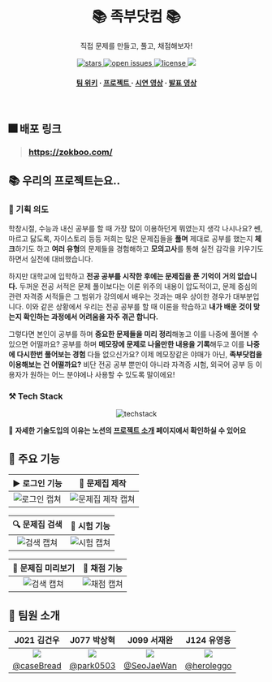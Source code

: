 <div align="center">

  <h1><b>📚 족부닷컴 📚</b></h1>
  
  <p>
    직접 문제를 만들고, 풀고, 채점해보자! 
  </p>
  
  
<!-- Badges -->
<p>
  <a href="https://github.com/boostcampwm-2022/web07-zokboo.com/stargazers">
    <img src="https://img.shields.io/github/stars/boostcampwm-2022/web07-zokboo.com" alt="stars" />
  </a>
  <a href="https://github.com/boostcampwm-2022/web07-zokboo.com/issues/">
    <img src="https://img.shields.io/github/issues/boostcampwm-2022/web07-zokboo.com" alt="open issues" />
  </a>
  <a href="https://github.com/boostcampwm-2022/web07-zokboo.com/blob/master/LICENSE">
    <img src="https://img.shields.io/github/license/boostcampwm-2022/web07-zokboo.com.svg" alt="license" />
  </a>
  <a href="https://hits.seeyoufarm.com"><img src="https://hits.seeyoufarm.com/api/count/incr/badge.svg?url=https%3A%2F%2Fgithub.com%2Fboostcampwm-2022%2Fweb07-zokboo.com&count_bg=%2379C83D&title_bg=%23555555&icon=&icon_color=%23E7E7E7&title=hits&edge_flat=false"/></a>
</p>
   
<h4>
    <a href="https://github.com/Louis3797/awesome-readme-template/wiki/">팀 위키</a>
    <span> · </span>
    <a href="https://boostcamp-wm.notion.site/Web07-zokboo-com-6353387d9d124f409e4b024bf461c0bf">프로젝트 </a>
    <span> · </span>
    <a href="https://kr.object.ncloudstorage.com/zokboo-bucket/zokboo.com%20-%20Chrome%202022-12-14%2023-19-14.mp4">시연 영상</a>
    <span> · </span>
    <a href="https://kr.object.ncloudstorage.com/zokboo-bucket/%EC%A1%B1%EB%B6%80%EB%8B%B7%EC%BB%B4_%EA%B8%B0%EC%88%A0%EB%B0%9C%ED%91%9C.mp4">발표 영상</a>
  </h4>
</div>

<br />

## 🎆 배포 링크

> ### https://zokboo.com/

## 📚 우리의 프로젝트는요..

### 💭 기획 의도

학창시절, 수능과 내신 공부를 할 때 가장 많이 이용하던게 뭐였는지 생각 나시나요? 쎈, 마르고 닳도록, 자이스토리 등등 저희는 많은 문제집들을 **풀며** 제대로 공부를 했는지 **체크**하기도 하고 **여러 유형**의 문제들을 경험해하고 **모의고사**를 통해 실전 감각을 키우기도 하면서 실전에 대비했습니다.

하지만 대학교에 입학하고 **전공 공부를 시작한 후에는 문제집을 푼 기억이 거의 없습니다.** 두꺼운 전공 서적은 문제 풀이보다는 이론 위주의 내용이 압도적이고, 문제 중심의 관련 자격증 서적들은 그 범위가 강의에서 배우는 것과는 매우 상이한 경우가 대부분입니다. 이와 같은 상황에서 우리는 전공 공부를 할 때 이론을 학습하고 **내가 배운 것이 맞는지 확인하는 과정에서 어려움을 자주 겪곤 합니다.**

그렇다면 본인이 공부를 하며 **중요한 문제들을 미리 정리**해놓고 이를 나중에 풀어볼 수 있으면 어떨까요? 공부를 하며 **메모장에 문제로 나올만한 내용을 기록**해두고 이를 **나중에 다시한번 풀어보는 경험** 다들 없으신가요? 이제 메모장같은 야매가 아닌, **족부닷컴을 이용해보는 건 어떨까요?** 비단 전공 공부 뿐만이 아니라 자격증 시험, 외국어 공부 등 이용자가 원하는 어느 분야에나 사용할 수 있도록 말이에요!

<!-- TechStack -->

### ⚒️ Tech Stack

<div align="center"> 
    <img src="https://user-images.githubusercontent.com/62789083/202658137-d56cec00-6e4a-4990-b87b-150980d98c7d.png" alt="techstack" />
</div>



💬 <b>자세한 기술도입의 이유는 노션의 [프로젝트 소개](https://www.notion.so/boostcamp-wm/Web07-zokboo-com-6353387d9d124f409e4b024bf461c0bf#f47b5b86f3bd4442a5140e8d5d7d297a) 페이지에서 확인하실 수 있어요</b>


<!-- Features -->

## 🎯 주요 기능

| ▶️ 로그인 기능 | 🔨 문제집 제작 |
| :----: | :----: |
| <img src="https://user-images.githubusercontent.com/92029332/207870021-c61acbf7-9160-4109-831e-027415519e6d.png" alt="로그인 캡쳐"/> | <img src="https://user-images.githubusercontent.com/92029332/207871408-6735124a-65e3-4b34-b545-12786b5aa198.png" alt="문제집 제작 캡쳐"/> |

| 🔍 문제집 검색 | 📑 시험 기능 |
| :----: | :----: |
| <img src="https://user-images.githubusercontent.com/92029332/207883944-7a013f98-dcec-4602-98c8-68734087ccfa.png" alt="검색 캡쳐"/> | <img src="https://user-images.githubusercontent.com/92029332/207889586-d3236aff-5b31-4313-9f6b-24d954d778ba.png" alt="시험 캡쳐"/> |

| 👀 문제집 미리보기 | 💯 채점 기능 |
| :----: | :----: |
| <img src="https://user-images.githubusercontent.com/92029332/207884143-94f290ce-b7d7-429c-a83e-2362369b8af7.png" alt="검색 캡쳐"/> | <img src="https://user-images.githubusercontent.com/92029332/207889928-1d18a9f2-72a0-4cbf-8292-83cf22af68d1.png" alt="채점 캡쳐"/> |






## 🤝 팀원 소개

|                     J021 김건우                      |                     J077 박상혁                     |                     J099 서재완                      |                     J124 유영웅                      |
| :--------------------------------------------------: | :-------------------------------------------------: | :--------------------------------------------------: | :--------------------------------------------------: |
| ![](https://avatars.githubusercontent.com/caseBread) | ![](https://avatars.githubusercontent.com/park0503) | ![](https://avatars.githubusercontent.com/SeoJaeWan) | ![](https://avatars.githubusercontent.com/heroleggo) |
|      [@caseBread](https://github.com/caseBread)      |      [@park0503](https://github.com/park0503)       |      [@SeoJaeWan](https://github.com/SeoJaeWan)      |      [@heroleggo](https://github.com/heroleggo)      |
